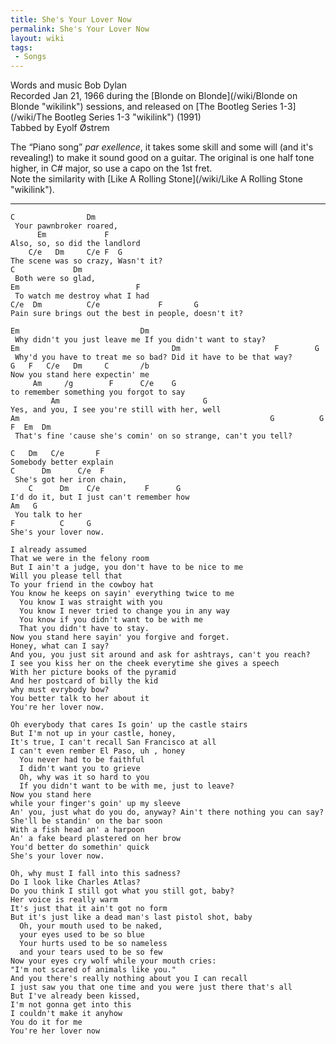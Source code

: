 ```yaml
---
title: She's Your Lover Now
permalink: She's Your Lover Now
layout: wiki
tags:
 - Songs
---
```


Words and music Bob Dylan  
Recorded Jan 21, 1966 during the [Blonde on
Blonde](/wiki/Blonde on Blonde "wikilink") sessions, and released on [The
Bootleg Series 1-3](/wiki/The Bootleg Series 1-3 "wikilink") (1991)  
 Tabbed by Eyolf Østrem

The “Piano song” *par exellence*, it takes some skill and some will (and
it's revealing!) to make it sound good on a guitar. The original is one
half tone higher, in C\# major, so use a capo on the 1st fret.  
Note the similarity with [Like A Rolling
Stone](/wiki/Like A Rolling Stone "wikilink").

* * * * *

    C                Dm
     Your pawnbroker roared,
          Em             F
    Also, so, so did the landlord
        C/e   Dm     C/e F  G
    The scene was so crazy, Wasn't it?
    C             Dm
     Both were so glad,
    Em                          F
     To watch me destroy what I had
    C/e  Dm          C/e             F       G
    Pain sure brings out the best in people, doesn't it?

    Em                           Dm
     Why didn't you just leave me If you didn't want to stay?
    Em                                  Dm                     F        G
     Why'd you have to treat me so bad? Did it have to be that way?
    G   F   C/e   Dm     C       /b
    Now you stand here expectin' me
         Am     /g        F      C/e    G
    to remember something you forgot to say
             Am                                G
    Yes, and you, I see you're still with her, well
    Am                                                        G          G  F  Em  Dm
     That's fine 'cause she's comin' on so strange, can't you tell?

    C   Dm   C/e       F
    Somebody better explain
    C      Dm      C/e  F
     She's got her iron chain,
        C      Dm    C/e          F      G
    I'd do it, but I just can't remember how
    Am   G
     You talk to her
    F          C     G
    She's your lover now.

    I already assumed
    That we were in the felony room
    But I ain't a judge, you don't have to be nice to me
    Will you please tell that
    To your friend in the cowboy hat
    You know he keeps on sayin' everything twice to me
      You know I was straight with you
      You know I never tried to change you in any way
      You know if you didn't want to be with me
      That you didn't have to stay.
    Now you stand here sayin' you forgive and forget.
    Honey, what can I say?
    And you, you just sit around and ask for ashtrays, can't you reach?
    I see you kiss her on the cheek everytime she gives a speech
    With her picture books of the pyramid
    And her postcard of billy the kid
    why must evrybody bow?
    You better talk to her about it
    You're her lover now.

    Oh everybody that cares Is goin' up the castle stairs
    But I'm not up in your castle, honey,
    It's true, I can't recall San Francisco at all
    I can't even rember El Paso, uh , honey
      You never had to be faithful
      I didn't want you to grieve
      Oh, why was it so hard to you
      If you didn't want to be with me, just to leave?
    Now you stand here
    while your finger's goin' up my sleeve
    An' you, just what do you do, anyway? Ain't there nothing you can say?
    She'll be standin' on the bar soon
    With a fish head an' a harpoon
    An' a fake beard plastered on her brow
    You'd better do somethin' quick
    She's your lover now.

    Oh, why must I fall into this sadness?
    Do I look like Charles Atlas?
    Do you think I still got what you still got, baby?
    Her voice is really warm
    It's just that it ain't got no form
    But it's just like a dead man's last pistol shot, baby
      Oh, your mouth used to be naked,
      your eyes used to be so blue
      Your hurts used to be so nameless
      and your tears used to be so few
    Now your eyes cry wolf while your mouth cries:
    "I'm not scared of animals like you."
    And you there's really nothing about you I can recall
    I just saw you that one time and you were just there that's all
    But I've already been kissed,
    I'm not gonna get into this
    I couldn't make it anyhow
    You do it for me
    You're her lover now
